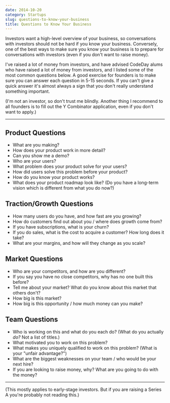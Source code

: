 ```yaml
---
date: 2014-10-20
category: Startups
slug: questions-to-know-your-business
title: Questions to Know Your Business
---
```


Investors want a high-level overview of your business, so conversations with investors should not be hard if you know your business.
Conversely, one of the best ways to make sure you know your business is to prepare for conversations with investors (even if you
don't want to raise money).

I've raised a lot of money from investors, and have advised CodeDay alums who have raised a lot of money from investors, and I
listed some of the most common questions below. A good exercise for founders is to make sure you can answer each question in 5-15
seconds. If you can't give a quick answer it's almost always a sign that you don't really understand something important.

(I'm not an investor, so don't trust me blindly. Another thing I recommend to all founders is to fill out the Y Combinator
application, even if you don't want to apply.)

---

## Product Questions
- What are you making?
- How does your product work in more detail?
- Can you show me a demo?
- Who are your users?
- What problem does your product solve for your users?
- How did users solve this problem before your product?
- How do you know your product works?
- What does your product roadmap look like? (Do you have a long-term vision which is different from what you do now?)

## Traction/Growth Questions
- How many users do you have, and how fast are you growing?
- How do customers find out about you / where does growth come from?
- If you have subscriptions, what is your churn?
- If you do sales, what is the cost to acquire a customer? How long does it take?
- What are your margins, and how will they change as you scale?

## Market Questions
- Who are your competitors, and how are you different?
- If you say you have no close competitors, why has no one built this before?
- Tell me about your market? What do you know about this market that others don't?
- How big is this market?
- How big is this opportunity / how much money can you make?

## Team Questions
- Who is working on this and what do you each do? (What do you actually _do?_ Not a list of titles.)
- What motivated you to work on this problem?
- What makes you uniquely qualified to work on this problem? (What is your "unfair advantage?")
- What are the biggest weaknesses on your team / who would be your next hire?
- If you are looking to raise money, why? What are you going to do with the money?

---

(This mostly applies to early-stage investors. But if you are raising a Series A you're probably not reading this.)
